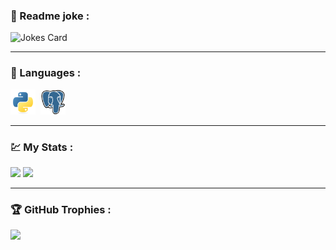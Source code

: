 ### :turtle: Readme joke :
![Jokes Card](https://readme-jokes.vercel.app/api?hideBorder)

---

### :tractor: Languages :
<div>
  <img src="https://github.com/devicons/devicon/blob/master/icons/python/python-original.svg" title="Python" alt="Python" width="40" height="40"/>&nbsp;
  <img src="https://github.com/devicons/devicon/blob/master/icons/postgresql/postgresql-original.svg" title="Postgresql" alt="Postgresql" width="40" height="40"/>&nbsp;
<!--  <img src="https://github.com/devicons/devicon/blob/master/icons/r/r-original.svg" title="R" alt="R" width="40" height="40"/>&nbsp; -->
 <!-- <img src="https://github.com/devicons/devicon/blob/master/icons/latex/latex-original.svg" title="Latex" alt="Latex" width="40" height="40"/>&nbsp; -->
</div>

---

### :chart: My Stats :
<!-- [![GitHub Streak](http://github-readme-streak-stats.herokuapp.com?user=Husted42&hide_border=true&theme=dark&card_width=700&fire=08EB00&ring=08EB00&currStreakLabel=08EB00)](https://git.io/streak-stats) -->
<!-- [![Top Langs](https://github-readme-stats.vercel.app/api/top-langs/?username=Husted42&theme=dark&layout=donut&hide_border=true)](https://github.com/anuraghazra/github-readme-stats) -->
<p align="left">
  <img height="50%" width="auto" src ="https://github-readme-stats.vercel.app/api?username=Husted42&show_icons=true&count_private=true&theme=chartreuse-dark&hide_border=true&hide=issues,contribs&bg_color=00000000">
  <img height="50%" width="auto" src ="https://github-readme-stats.vercel.app/api/top-langs/?username=Husted42&layout=compact&hide_border=true&theme=chartreuse-dark&bg_color=00000000&langs_count=6&hide=jupyter%20notebook,tex,css,php&exclude_repo=Pacman-AI">
</p>

---
### 🏆 GitHub Trophies :
![](https://github-profile-trophy.vercel.app/?username=Husted42&theme=matrix&no-frame=false&no-frame=True&no-bg=true&margin-w=4&&rank=SSS,SS,S,AAA,AA,A,B,C)
